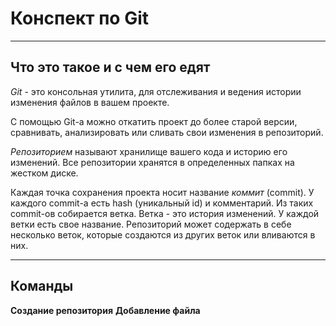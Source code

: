 # Конспект по Git
***
## Что это такое и с чем его едят
*Git* - это консольная утилита, для отслеживания и ведения истории изменения файлов в вашем проекте. 

С помощью Git-a можно откатить проект до более старой версии, сравнивать, анализировать или сливать свои изменения в репозиторий.

*Репозиторием* называют хранилище вашего кода и историю его изменений. Все репозитории хранятся в определенных папках на жестком диске.

Каждая точка сохранения проекта носит название *коммит* (commit). У каждого commit-a есть hash (уникальный id) и комментарий. Из таких commit-ов собирается ветка. Ветка - это история изменений. У каждой ветки есть свое название. Репозиторий может содержать в себе несколько веток, которые создаются из других веток или вливаются в них.
***
## Команды
**Создание репозитория**
**Добавление файла**
